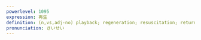 ```yaml
---
powerlevel: 1095
expression: 再生
definition: (n,vs,adj-no) playback; regeneration; resuscitation; return to life; rebirth; reincarnation; refresh; narrow escape; reclamation; regrowth; (P)
pronunciation: さいせい
---
```

